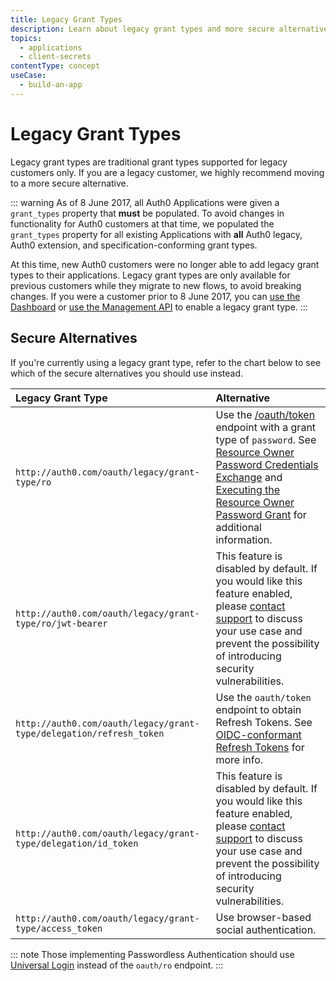 ```yaml
---
title: Legacy Grant Types
description: Learn about legacy grant types and more secure alternatives.
topics:
  - applications
  - client-secrets
contentType: concept
useCase:
  - build-an-app
---
```


# Legacy Grant Types

Legacy grant types are traditional grant types supported for legacy customers only. If you are a legacy customer, we highly recommend moving to a more secure alternative.

::: warning 
As of 8 June 2017, all Auth0 Applications were given a `grant_types` property that **must** be populated. To avoid changes in functionality for Auth0 customers at that time, we populated the `grant_types` property for all existing Applications with **all** Auth0 legacy, Auth0 extension, and specification-conforming grant types.

At this time, new Auth0 customers were no longer able to add legacy grant types to their applications. Legacy grant types are only available for previous customers while they migrate to new flows, to avoid breaking changes. If you were a customer prior to 8 June 2017, you can [use the Dashboard](/dashboard/guides/applications/update-grant-types) or [use the Management API](/api/management/guides/applications/update-grant-types) to enable a legacy grant type.
:::

## Secure Alternatives

If you're currently using a legacy grant type, refer to the chart below to see which of the secure alternatives you should use instead.

| Legacy Grant Type | Alternative |
|:-----|:----|
|`http://auth0.com/oauth/legacy/grant-type/ro` | Use the [/oauth/token](/api/authentication#authorization-code) endpoint with a grant type of `password`. See [Resource Owner Password Credentials Exchange](/api-auth/tutorials/adoption/password) and [Executing the Resource Owner Password Grant](/api-auth/tutorials/password-grant) for additional information. |
| `http://auth0.com/oauth/legacy/grant-type/ro/jwt-bearer` | This feature is disabled by default. If you would like this feature enabled, please [contact support](https://support.auth0.com/) to discuss your use case and prevent the possibility of introducing security vulnerabilities. |
| `http://auth0.com/oauth/legacy/grant-type/delegation/refresh_token` | Use the `oauth/token` endpoint to obtain Refresh Tokens. See [OIDC-conformant Refresh Tokens](/api-auth/tutorials/adoption/refresh-tokens) for more info. |
| `http://auth0.com/oauth/legacy/grant-type/delegation/id_token` | This feature is disabled by default. If you would like this feature enabled, please [contact support](https://support.auth0.com/) to discuss your use case and prevent the possibility of introducing security vulnerabilities. |
| `http://auth0.com/oauth/legacy/grant-type/access_token` | Use browser-based social authentication. |

::: note
Those implementing Passwordless Authentication should use [Universal Login](/hosted-pages/login) instead of the `oauth/ro` endpoint.
:::
